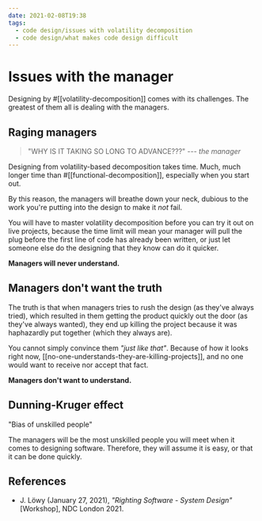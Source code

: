 ```yaml
---
date: 2021-02-08T19:38
tags: 
  - code design/issues with volatility decomposition
  - code design/what makes code design difficult
---
```


# Issues with the manager

Designing by #[[volatility-decomposition]] comes with its challenges. The greatest
of them all is dealing with the managers.

## Raging managers

> "WHY IS IT TAKING SO LONG TO ADVANCE???" --- *the manager*

Designing from volatility-based decomposition takes time. Much, much longer time
than #[[functional-decomposition]], especially when you start out.

By this reason, the managers will breathe down your neck, dubious to the work
you're putting into the design to make it *not* fail.

You will have to master volatility decomposition before you can try it out on
live projects, because the time limit will mean your manager will pull the plug
before the first line of code has already been written, or just let someone else
do the designing that they know can do it quicker.

**Managers will never understand.**

## Managers don't want the truth

The truth is that when managers tries to rush the design (as they've always
tried), which resulted in them getting the product quickly out the door (as
they've always wanted), they end up killing the project because it was
haphazardly put together (which they always are).

You cannot simply convince them *"just like that"*. Because of how it looks right
now, [[no-one-understands-they-are-killing-projects]], and no one would want to
receive nor accept that fact.

**Managers don't want to understand.**

## Dunning-Kruger effect

"Bias of unskilled people"

The managers will be the most unskilled people you will meet when it comes to
designing software. Therefore, they will assume it is easy, or that it can be
done quickly.

## References

- J. Löwy (January 27, 2021), *"Righting Software - System Design"* [Workshop],
  NDC London 2021.
